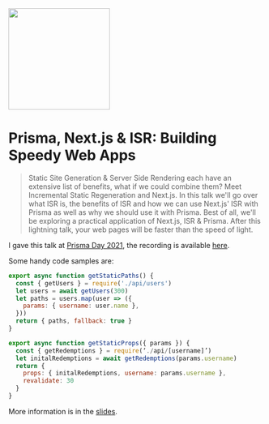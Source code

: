 <img src="https://cloud-mealgtc1o-hack-club-bot.vercel.app/0vector4.png" width="200" />

# Prisma, Next.js & ISR: Building Speedy Web Apps

> Static Site Generation & Server Side Rendering each have an extensive list of benefits, what if we could combine them? Meet Incremental Static Regeneration and Next.js. In this talk we'll go over what ISR is, the benefits of ISR and how we can use Next.js' ISR with Prisma as well as why we should use it with Prisma. Best of all, we'll be exploring a practical application of Next.js, ISR & Prisma. After this lightning talk, your web pages will be faster than the speed of light.

I gave this talk at [Prisma Day 2021](https://www.prisma.io/day), the recording is available [here](https://www.youtube.com/watch?v=61iu_7Zdmus).

Some handy code samples are:

```javascript
export async function getStaticPaths() {
  const { getUsers } = require('./api/users')
  let users = await getUsers(300)
  let paths = users.map(user => ({
    params: { username: user.name },
  }))
  return { paths, fallback: true }
}
```

```javascript
export async function getStaticProps({ params }) {
  const { getRedemptions } = require(‘./api/[username]’)
  let initalRedemptions = await getRedemptions(params.username)
  return { 
    props: { initalRedemptions, username: params.username }, 
    revalidate: 30 
  }
}
```
More information is in the [slides](https://github.com/sampoder/prisma-nextjs/tree/main/slides).
